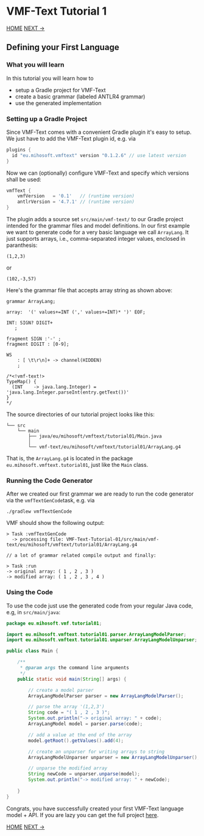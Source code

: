 # VMF-Text Tutorial 1

[HOME](https://github.com/miho/VMF-Text-Tutorials/blob/master/README.md) [NEXT ->](https://github.com/miho/VMF-Text-Tutorials/blob/master/VMF-Text-Tutorial-02/README.md)

## Defining your First Language

### What you will learn

In this tutorial you will learn how to

- setup a Gradle project for VMF-Text
- create a basic grammar (labeled ANTLR4 grammar)
- use the generated implementation

### Setting up a Gradle Project

Since VMF-Text comes with a convenient Gradle plugin it's easy to setup. We just have to add the VMF-Text plugin id, e.g. via

```gradle
plugins {
  id "eu.mihosoft.vmftext" version "0.1.2.6" // use latest version
}
```
Now we can (optionally) configure VMF-Text and specify which versions shall be used:

```gradle
vmfText {
    vmfVersion   = '0.1'   // (runtime version)
    antlrVersion = '4.7.1' // (runtime version)
}
```

The plugin adds a source set `src/main/vmf-text/` to our Gradle project intended for the grammar files and model definitions. 
In our first example we want to generate code for a very basic language we call `ArrayLang`. It just supports arrays, i.e., comma-separated integer values, enclosed in paranthesis:

    (1,2,3)
    
or

    (102,-3,57)
    
Here's the grammar file that accepts array string as shown above:

```antlr
grammar ArrayLang;

array:  '(' values+=INT (',' values+=INT)* ')' EOF;

INT: SIGN? DIGIT+
   ;

fragment SIGN :'-' ;
fragment DIGIT : [0-9];

WS
    : [ \t\r\n]+ -> channel(HIDDEN)
    ;

/*<!vmf-text!>
TypeMap() {
  (INT    -> java.lang.Integer) = 'java.lang.Integer.parseInt(entry.getText())'
}
*/
```

The source directories of our tutorial project looks like this:

```
└── src
    └── main
        ├── java/eu/mihosoft/vmftext/tutorial01/Main.java
        │   
        └── vmf-text/eu/mihosoft/vmftext/tutorial01/ArrayLang.g4
```

That is, the `ArrayLang.g4` is located in the package `eu.mihosoft.vmftext.tutorial01`, just like the `Main` class.

### Running the Code Generator

After we created our first grammar we are ready to run the code generator via the `vmfTextGenCode`task, e.g. via

```
./gradlew vmfTextGenCode
```

VMF should show the following output:

```
> Task :vmfTextGenCode
  -> processing file: VMF-Text-Tutorial-01/src/main/vmf-text/eu/mihosoft/vmftext/tutorial01/ArrayLang.g4

// a lot of grammar related compile output and finally:

> Task :run
-> original array: ( 1 , 2 , 3 )
-> modified array: ( 1 , 2 , 3 , 4 )
```

### Using the Code

To use the code just use the generated code from your regular Java code, e.g, in `src/main/java`:

```java
package eu.mihosoft.vmf.tutorial01;

import eu.mihosoft.vmftext.tutorial01.parser.ArrayLangModelParser;
import eu.mihosoft.vmftext.tutorial01.unparser.ArrayLangModelUnparser;

public class Main {

    /**
     * @param args the command line arguments
     */
    public static void main(String[] args) {

        // create a model parser
        ArrayLangModelParser parser = new ArrayLangModelParser();

        // parse the array '(1,2,3')
        String code = "( 1 , 2 , 3 )";
        System.out.println("-> original array: " + code);
        ArrayLangModel model = parser.parse(code);

        // add a value at the end of the array
        model.getRoot().getValues().add(4);

        // create an unparser for writing arrays to string
        ArrayLangModelUnparser unparser = new ArrayLangModelUnparser();

        // unparse the modified array
        String newCode = unparser.unparse(model);
        System.out.println("-> modified array: " + newCode);
        
    }
}
```

Congrats, you have successfully created your first VMF-Text language model + API. If you are lazy you can get the full project [here](https://github.com/miho/VMF-Text-Tutorials/tree/master/VMF-Text-Tutorial-01).

[HOME](https://github.com/miho/VMF-Tutorials/blob/master/README.md) [NEXT ->](https://github.com/miho/VMF-Tutorials/blob/master/VMF-Tutorial-02/README.md)
